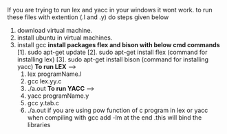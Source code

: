 If you are trying to run lex and yacc in your windows it wont work.
to run these files with extention (.l and .y) do steps given below
1. download virtual machine.
2. install ubuntu in virtual machines.
3. install gcc
**install packages flex and bison with below cmd commands**
    [1]. sudo apt-get update
    [2]. sudo apt-get install flex    (command for installing lex)
    [3]. sudo apt-get install bison   (command for installing yacc)
**To run LEX** -->
    1. lex programName.l
    2. gcc lex.yy.c
    3. ./a.out
**To run YACC** -->
    1. yacc programName.y
    2. gcc y.tab.c
    3. ./a.out
if you are using pow function of c program in lex or yacc when compiling with gcc add -lm at the end .this will bind the libraries
